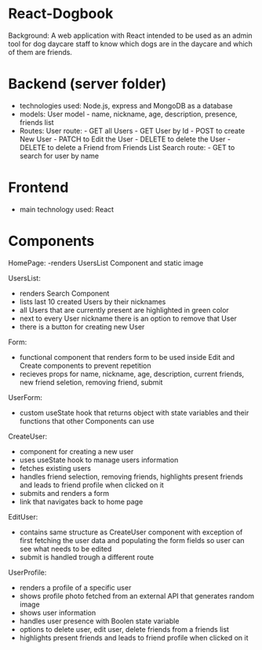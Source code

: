 # React-Dogbook
Background: A web application with React intended to be used as an admin tool for dog daycare staff to know which dogs are in the daycare and which of them are friends.

# Backend (server folder)
* technologies used: Node.js, express and MongoDB as a database
* models: User model - name, nickname, age, description, presence, friends list
* Routes:
         User route:
                    - GET all Users
                    - GET User by Id
                    - POST to create New User
                    - PATCH to Edit the User
                    - DELETE to delete the User
                    - DELETE to delete a Friend from Friends List
          Search route:
                    - GET to search for user by name
                    
# Frontend
* main technology used: React
# Components
HomePage:
-renders UsersList Component and static image

UsersList: 
- renders Search Component 
- lists last 10 created Users by their nicknames
- all Users that are currently present are highlighted in green color
- next to every User nickname there is an option to remove that User
- there is a button for creating new User
  
Form: 
- functional component that renders form to be used inside Edit and Create components to prevent repetition
- recieves props for name, nickname, age, description, current friends, new friend seletion, removing friend, submit
  
UserForm:
- custom useState hook that returns object with state variables and their functions that other Components can use
  
CreateUser:
- component for creating a new user
- uses useState hook to manage users information
- fetches existing users
- handles friend selection, removing friends, highlights present friends and leads to friend profile when clicked on it
- submits and renders a form
- link that navigates back to home page
  
EditUser:
- contains same structure as CreateUser component with exception of first fetching the user data and populating the form fields so user can see what needs to be edited
- submit is handled trough a different route
  
UserProfile:
- renders a profile of a specific user
- shows profile photo fetched from an external API that generates random image
- shows user information
- handles user presence with Boolen state variable
- options to delete user, edit user, delete friends from a friends list
- highlights present friends and leads to friend profile when clicked on it


           
